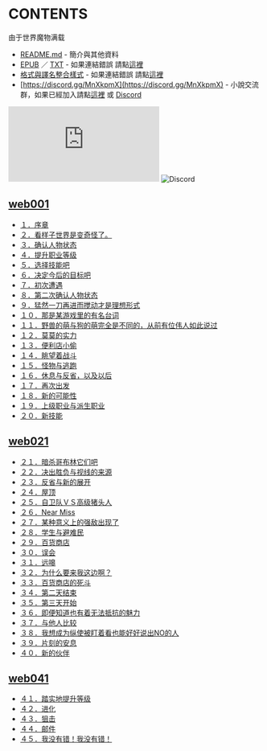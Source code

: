 # CONTENTS

由于世界魔物满载


- [README.md](README.md) - 簡介與其他資料
- [EPUB](https://gitlab.com/demonovel/epub-txt/blob/master/user_out/%E7%94%B1%E4%BA%8E%E4%B8%96%E7%95%8C%E9%AD%94%E7%89%A9%E6%BB%A1%E8%BD%BD.epub) ／ [TXT](https://gitlab.com/demonovel/epub-txt/blob/master/user_out/out/%E7%94%B1%E4%BA%8E%E4%B8%96%E7%95%8C%E9%AD%94%E7%89%A9%E6%BB%A1%E8%BD%BD.out.txt) - 如果連結錯誤 請點[這裡](https://gitlab.com/demonovel/epub-txt/tree/master)
- [格式與譯名整合樣式](https://github.com/bluelovers/node-novel/blob/master/lib/locales/%E7%94%B1%E4%BA%8E%E4%B8%96%E7%95%8C%E9%AD%94%E7%89%A9%E6%BB%A1%E8%BD%BD.ts) - 如果連結錯誤 請點[這裡](https://github.com/bluelovers/node-novel/tree/master/lib/locales)
- [https://discord.gg/MnXkpmX](https://discord.gg/MnXkpmX) - 小說交流群，如果已經加入請點[這裡](https://discordapp.com/channels/467794087769014273/467794088285175809) 或 [Discord](https://discordapp.com/channels/@me)


![導航目錄](https://chart.apis.google.com/chart?cht=qr&chs=150x150&chl=https://gitee.com/bluelovers/novel/blob/master/user/由于世界魔物满载/導航目錄.md)  ![Discord](https://chart.apis.google.com/chart?cht=qr&chs=150x150&chl=https://discord.gg/MnXkpmX)




## [web001](web001)

- [１．序章](web001/%EF%BC%91%EF%BC%8E%E5%BA%8F%E7%AB%A0.txt)
- [２．看样子世界是变奇怪了。](web001/%EF%BC%92%EF%BC%8E%E7%9C%8B%E6%A0%B7%E5%AD%90%E4%B8%96%E7%95%8C%E6%98%AF%E5%8F%98%E5%A5%87%E6%80%AA%E4%BA%86%E3%80%82.txt)
- [３．确认人物状态](web001/%EF%BC%93%EF%BC%8E%E7%A1%AE%E8%AE%A4%E4%BA%BA%E7%89%A9%E7%8A%B6%E6%80%81.txt)
- [４．提升职业等级](web001/%EF%BC%94%EF%BC%8E%E6%8F%90%E5%8D%87%E8%81%8C%E4%B8%9A%E7%AD%89%E7%BA%A7.txt)
- [５．选择技能吧](web001/%EF%BC%95%EF%BC%8E%E9%80%89%E6%8B%A9%E6%8A%80%E8%83%BD%E5%90%A7.txt)
- [６．决定今后的目标吧](web001/%EF%BC%96%EF%BC%8E%E5%86%B3%E5%AE%9A%E4%BB%8A%E5%90%8E%E7%9A%84%E7%9B%AE%E6%A0%87%E5%90%A7.txt)
- [７．初次遭遇](web001/%EF%BC%97%EF%BC%8E%E5%88%9D%E6%AC%A1%E9%81%AD%E9%81%87.txt)
- [８．第二次确认人物状态](web001/%EF%BC%98%EF%BC%8E%E7%AC%AC%E4%BA%8C%E6%AC%A1%E7%A1%AE%E8%AE%A4%E4%BA%BA%E7%89%A9%E7%8A%B6%E6%80%81.txt)
- [９．猛然一刀再进而搅动才是理想形式](web001/%EF%BC%99%EF%BC%8E%E7%8C%9B%E7%84%B6%E4%B8%80%E5%88%80%E5%86%8D%E8%BF%9B%E8%80%8C%E6%90%85%E5%8A%A8%E6%89%8D%E6%98%AF%E7%90%86%E6%83%B3%E5%BD%A2%E5%BC%8F.txt)
- [１０．那是某游戏里的有名台词](web001/%EF%BC%91%EF%BC%90%EF%BC%8E%E9%82%A3%E6%98%AF%E6%9F%90%E6%B8%B8%E6%88%8F%E9%87%8C%E7%9A%84%E6%9C%89%E5%90%8D%E5%8F%B0%E8%AF%8D.txt)
- [１１．野兽的萌与狗的萌完全是不同的，从前有位伟人如此说过](web001/%EF%BC%91%EF%BC%91%EF%BC%8E%E9%87%8E%E5%85%BD%E7%9A%84%E8%90%8C%E4%B8%8E%E7%8B%97%E7%9A%84%E8%90%8C%E5%AE%8C%E5%85%A8%E6%98%AF%E4%B8%8D%E5%90%8C%E7%9A%84%EF%BC%8C%E4%BB%8E%E5%89%8D%E6%9C%89%E4%BD%8D%E4%BC%9F%E4%BA%BA%E5%A6%82%E6%AD%A4%E8%AF%B4%E8%BF%87.txt)
- [１２．莫莫的实力](web001/%EF%BC%91%EF%BC%92%EF%BC%8E%E8%8E%AB%E8%8E%AB%E7%9A%84%E5%AE%9E%E5%8A%9B.txt)
- [１３．便利店小偷](web001/%EF%BC%91%EF%BC%93%EF%BC%8E%E4%BE%BF%E5%88%A9%E5%BA%97%E5%B0%8F%E5%81%B7.txt)
- [１４．眺望着战斗](web001/%EF%BC%91%EF%BC%94%EF%BC%8E%E7%9C%BA%E6%9C%9B%E7%9D%80%E6%88%98%E6%96%97.txt)
- [１５．怪物与逃跑](web001/%EF%BC%91%EF%BC%95%EF%BC%8E%E6%80%AA%E7%89%A9%E4%B8%8E%E9%80%83%E8%B7%91.txt)
- [１６．休息与反省，以及以后](web001/%EF%BC%91%EF%BC%96%EF%BC%8E%E4%BC%91%E6%81%AF%E4%B8%8E%E5%8F%8D%E7%9C%81%EF%BC%8C%E4%BB%A5%E5%8F%8A%E4%BB%A5%E5%90%8E.txt)
- [１７．再次出发](web001/%EF%BC%91%EF%BC%97%EF%BC%8E%E5%86%8D%E6%AC%A1%E5%87%BA%E5%8F%91.txt)
- [１８．新的可能性](web001/%EF%BC%91%EF%BC%98%EF%BC%8E%E6%96%B0%E7%9A%84%E5%8F%AF%E8%83%BD%E6%80%A7.txt)
- [１９．上级职业与派生职业](web001/%EF%BC%91%EF%BC%99%EF%BC%8E%E4%B8%8A%E7%BA%A7%E8%81%8C%E4%B8%9A%E4%B8%8E%E6%B4%BE%E7%94%9F%E8%81%8C%E4%B8%9A.txt)
- [２０．新技能](web001/%EF%BC%92%EF%BC%90%EF%BC%8E%E6%96%B0%E6%8A%80%E8%83%BD.txt)


## [web021](web021)

- [２１．暗杀哥布林它们吧](web021/%EF%BC%92%EF%BC%91%EF%BC%8E%E6%9A%97%E6%9D%80%E5%93%A5%E5%B8%83%E6%9E%97%E5%AE%83%E4%BB%AC%E5%90%A7.txt)
- [２２．决出胜负与视线的来源](web021/%EF%BC%92%EF%BC%92%EF%BC%8E%E5%86%B3%E5%87%BA%E8%83%9C%E8%B4%9F%E4%B8%8E%E8%A7%86%E7%BA%BF%E7%9A%84%E6%9D%A5%E6%BA%90.txt)
- [２３．反省与新的展开](web021/%EF%BC%92%EF%BC%93%EF%BC%8E%E5%8F%8D%E7%9C%81%E4%B8%8E%E6%96%B0%E7%9A%84%E5%B1%95%E5%BC%80.txt)
- [２４．屋顶](web021/%EF%BC%92%EF%BC%94%EF%BC%8E%E5%B1%8B%E9%A1%B6.txt)
- [２５．自卫队ＶＳ高级猪头人](web021/%EF%BC%92%EF%BC%95%EF%BC%8E%E8%87%AA%E5%8D%AB%E9%98%9F%EF%BC%B6%EF%BC%B3%E9%AB%98%E7%BA%A7%E7%8C%AA%E5%A4%B4%E4%BA%BA.txt)
- [２６．Near Miss](web021/%EF%BC%92%EF%BC%96%EF%BC%8ENear%20Miss.txt)
- [２７．某种意义上的强敌出现了](web021/%EF%BC%92%EF%BC%97%EF%BC%8E%E6%9F%90%E7%A7%8D%E6%84%8F%E4%B9%89%E4%B8%8A%E7%9A%84%E5%BC%BA%E6%95%8C%E5%87%BA%E7%8E%B0%E4%BA%86.txt)
- [２８．学生与避难民](web021/%EF%BC%92%EF%BC%98%EF%BC%8E%E5%AD%A6%E7%94%9F%E4%B8%8E%E9%81%BF%E9%9A%BE%E6%B0%91.txt)
- [２９．百货商店](web021/%EF%BC%92%EF%BC%99%EF%BC%8E%E7%99%BE%E8%B4%A7%E5%95%86%E5%BA%97.txt)
- [３０．误会](web021/%EF%BC%93%EF%BC%90%EF%BC%8E%E8%AF%AF%E4%BC%9A.txt)
- [３１．远嗥](web021/%EF%BC%93%EF%BC%91%EF%BC%8E%E8%BF%9C%E5%97%A5.txt)
- [３２．为什么要来我这边啊？](web021/%EF%BC%93%EF%BC%92%EF%BC%8E%E4%B8%BA%E4%BB%80%E4%B9%88%E8%A6%81%E6%9D%A5%E6%88%91%E8%BF%99%E8%BE%B9%E5%95%8A%EF%BC%9F.txt)
- [３３．百货商店的死斗](web021/%EF%BC%93%EF%BC%93%EF%BC%8E%E7%99%BE%E8%B4%A7%E5%95%86%E5%BA%97%E7%9A%84%E6%AD%BB%E6%96%97.txt)
- [３４．第二天结束](web021/%EF%BC%93%EF%BC%94%EF%BC%8E%E7%AC%AC%E4%BA%8C%E5%A4%A9%E7%BB%93%E6%9D%9F.txt)
- [３５．第三天开始](web021/%EF%BC%93%EF%BC%95%EF%BC%8E%E7%AC%AC%E4%B8%89%E5%A4%A9%E5%BC%80%E5%A7%8B.txt)
- [３６．即便知道也有着无法抵抗的魅力](web021/%EF%BC%93%EF%BC%96%EF%BC%8E%E5%8D%B3%E4%BE%BF%E7%9F%A5%E9%81%93%E4%B9%9F%E6%9C%89%E7%9D%80%E6%97%A0%E6%B3%95%E6%8A%B5%E6%8A%97%E7%9A%84%E9%AD%85%E5%8A%9B.txt)
- [３７．与他人比较](web021/%EF%BC%93%EF%BC%97%EF%BC%8E%E4%B8%8E%E4%BB%96%E4%BA%BA%E6%AF%94%E8%BE%83.txt)
- [３８．我想成为纵使被盯着看也能好好说出NO的人](web021/%EF%BC%93%EF%BC%98%EF%BC%8E%E6%88%91%E6%83%B3%E6%88%90%E4%B8%BA%E7%BA%B5%E4%BD%BF%E8%A2%AB%E7%9B%AF%E7%9D%80%E7%9C%8B%E4%B9%9F%E8%83%BD%E5%A5%BD%E5%A5%BD%E8%AF%B4%E5%87%BANO%E7%9A%84%E4%BA%BA.txt)
- [３９．片刻的安息](web021/%EF%BC%93%EF%BC%99%EF%BC%8E%E7%89%87%E5%88%BB%E7%9A%84%E5%AE%89%E6%81%AF.txt)
- [４０．新的伙伴](web021/%EF%BC%94%EF%BC%90%EF%BC%8E%E6%96%B0%E7%9A%84%E4%BC%99%E4%BC%B4.txt)


## [web041](web041)

- [４１．踏实地提升等级](web041/%EF%BC%94%EF%BC%91%EF%BC%8E%E8%B8%8F%E5%AE%9E%E5%9C%B0%E6%8F%90%E5%8D%87%E7%AD%89%E7%BA%A7.txt)
- [４２．进化](web041/%EF%BC%94%EF%BC%92%EF%BC%8E%E8%BF%9B%E5%8C%96.txt)
- [４３．狙击](web041/%EF%BC%94%EF%BC%93%EF%BC%8E%E7%8B%99%E5%87%BB.txt)
- [４４．邮件](web041/%EF%BC%94%EF%BC%94%EF%BC%8E%E9%82%AE%E4%BB%B6.txt)
- [４５．我没有错！我没有错！](web041/%EF%BC%94%EF%BC%95%EF%BC%8E%E6%88%91%E6%B2%A1%E6%9C%89%E9%94%99%EF%BC%81%E6%88%91%E6%B2%A1%E6%9C%89%E9%94%99%EF%BC%81.txt)

